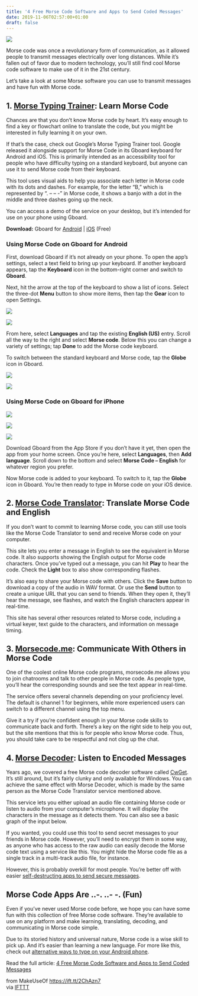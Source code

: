 ```yaml
---
title: '4 Free Morse Code Software and Apps to Send Coded Messages'
date: 2019-11-06T02:57:00+01:00
draft: false
---
```


![](https://static.makeuseof.com/wp-content/uploads/2010/06/morse-code-websites-tools-apps-featured.jpg)

Morse code was once a revolutionary form of communication, as it allowed people to transmit messages electrically over long distances. While it’s fallen out of favor due to modern technology, you’ll still find cool Morse code software to make use of it in the 21st century.

Let’s take a look at some Morse software you can use to transmit messages and have fun with Morse code.

1\. [Morse Typing Trainer](https://morse.withgoogle.com/learn/): Learn Morse Code
---------------------------------------------------------------------------------

Chances are that you don’t know Morse code by heart. It’s easy enough to find a key or flowchart online to translate the code, but you might be interested in fully learning it on your own.

If that’s the case, check out Google’s Morse Typing Trainer tool. Google released it alongside support for Morse Code in its Gboard keyboard for Android and iOS. This is primarily intended as an accessibility tool for people who have difficulty typing on a standard keyboard, but anyone can use it to send Morse code from their keyboard.

This tool uses visual aids to help you associate each letter in Morse code with its dots and dashes. For example, for the letter “B,” which is represented by “. – – -” in Morse code, it shows a banjo with a dot in the middle and three dashes going up the neck.

You can access a demo of the service on your desktop, but it’s intended for use on your phone using Gboard.

**Download:** Gboard for [Android](https://play.google.com/store/apps/details?id=com.google.android.inputmethod.latin) | [iOS](https://apps.apple.com/us/app/gboard/id1091700242) (Free)

### Using Morse Code on Gboard for Android

First, download Gboard if it’s not already on your phone. To open the app’s settings, select a text field to bring up your keyboard. If another keyboard appears, tap the **Keyboard** icon in the bottom-right corner and switch to **Gboard**.

Next, hit the arrow at the top of the keyboard to show a list of icons. Select the three-dot **Menu** button to show more items, then tap the **Gear** icon to open Settings.

[![](//static.makeuseof.com/wp-content/uploads/2019/10/02a-Android-Switch-Keyboard-335x671.png)](//static.makeuseof.com/wp-content/uploads/2019/10/02a-Android-Switch-Keyboard.png)

[![](//static.makeuseof.com/wp-content/uploads/2019/10/02b-Android-Gboard-Options-335x671.png)](//static.makeuseof.com/wp-content/uploads/2019/10/02b-Android-Gboard-Options.png)

From here, select **Languages** and tap the existing **English (US)** entry. Scroll all the way to the right and select **Morse code**. Below this you can change a variety of settings; tap **Done** to add the Morse code keyboard.

To switch between the standard keyboard and Morse code, tap the **Globe** icon in Gboard.

[![](//static.makeuseof.com/wp-content/uploads/2019/10/03a-Android-Gboard-Enable-Morse-335x671.png)](//static.makeuseof.com/wp-content/uploads/2019/10/03a-Android-Gboard-Enable-Morse.png)

[![](//static.makeuseof.com/wp-content/uploads/2019/10/03b-Android-Gboard-Type-Morse-335x671.png)](//static.makeuseof.com/wp-content/uploads/2019/10/03b-Android-Gboard-Type-Morse.png)

### Using Morse Code on Gboard for iPhone

[![](//static.makeuseof.com/wp-content/uploads/2019/10/04a-iOS-Gboard-Settings-335x596.png)](//static.makeuseof.com/wp-content/uploads/2019/10/04a-iOS-Gboard-Settings.png)

[![](//static.makeuseof.com/wp-content/uploads/2019/10/04b-iOS-Gboard-Select-Morse-335x596.png)](//static.makeuseof.com/wp-content/uploads/2019/10/04b-iOS-Gboard-Select-Morse.png)

[![](//static.makeuseof.com/wp-content/uploads/2019/10/04c-iOS-Gboard-Type-Morse-335x596.png)](//static.makeuseof.com/wp-content/uploads/2019/10/04c-iOS-Gboard-Type-Morse.png)

Download Gboard from the App Store if you don’t have it yet, then open the app from your home screen. Once you’re here, select **Languages**, then **Add language**. Scroll down to the bottom and select **Morse Code – English** for whatever region you prefer.

Now Morse code is added to your keyboard. To switch to it, tap the **Globe** icon in Gboard. You’re then ready to type in Morse code on your iOS device.

2\. [Morse Code Translator](https://morsecode.scphillips.com/translator.html): Translate Morse Code and English
---------------------------------------------------------------------------------------------------------------

If you don’t want to commit to learning Morse code, you can still use tools like the Morse Code Translator to send and receive Morse code on your computer.

This site lets you enter a message in English to see the equivalent in Morse code. It also supports showing the English output for Morse code characters. Once you’ve typed out a message, you can hit **Play** to hear the code. Check the **Light** box to also show corresponding flashes.

It’s also easy to share your Morse code with others. Click the **Save** button to download a copy of the audio in WAV format. Or use the **Send** button to create a unique URL that you can send to friends. When they open it, they’ll hear the message, see flashes, and watch the English characters appear in real-time.

This site has several other resources related to Morse code, including a virtual keyer, text guide to the characters, and information on message timing.

3\. [Morsecode.me](http://morsecode.me/): Communicate With Others in Morse Code
-------------------------------------------------------------------------------

One of the coolest online Morse code programs, morsecode.me allows you to join chatrooms and talk to other people in Morse code. As people type, you’ll hear the corresponding sounds and see the text appear in real-time.

The service offers several channels depending on your proficiency level. The default is channel 1 for beginners, while more experienced users can switch to a different channel using the top menu.

Give it a try if you’re confident enough in your Morse code skills to communicate back and forth. There’s a key on the right side to help you out, but the site mentions that this is for people who know Morse code. Thus, you should take care to be respectful and not clog up the chat.

4\. [Morse Decoder](https://morsecode.scphillips.com/labs/audio-decoder-adaptive/): Listen to Encoded Messages
--------------------------------------------------------------------------------------------------------------

Years ago, we covered a free Morse code decoder software called [CwGet](http://www.dxsoft.com/en/products/cwget/). It’s still around, but it’s fairly clunky and only available for Windows. You can achieve the same effect with Morse Decoder, which is made by the same person as the Morse Code Translator service mentioned above.

This service lets you either upload an audio file containing Morse code or listen to audio from your computer’s microphone. It will display the characters in the message as it detects them. You can also see a basic graph of the input below.

If you wanted, you could use this tool to send secret messages to your friends in Morse code. However, you’ll need to encrypt them in some way, as anyone who has access to the raw audio can easily decode the Morse code text using a service like this. You might hide the Morse code file as a single track in a multi-track audio file, for instance.

However, this is probably overkill for most people. You’re better off with easier [self-destructing apps to send secure messages](//www.makeuseof.com/tag/self-destructing-apps-send-secure-messages/).

Morse Code Apps Are ..-. ..- -. (Fun)
-------------------------------------

Even if you’ve never used Morse code before, we hope you can have some fun with this collection of free Morse code software. They’re available to use on any platform and make learning, translating, decoding, and communicating in Morse code simple.

Due to its storied history and universal nature, Morse code is a wise skill to pick up. And it’s easier than learning a new language. For more like this, check out [alternative ways to type on your Android phone](//www.makeuseof.com/tag/ways-type-android-phone/).

Read the full article: [4 Free Morse Code Software and Apps to Send Coded Messages](https://www.makeuseof.com/tag/free-morse-code-software-send-receive-coded-radio-messages-computer/)

  
  
from MakeUseOf https://ift.tt/2ChAzn7  
via [IFTTT](https://ifttt.com/?ref=da&site=blogger)